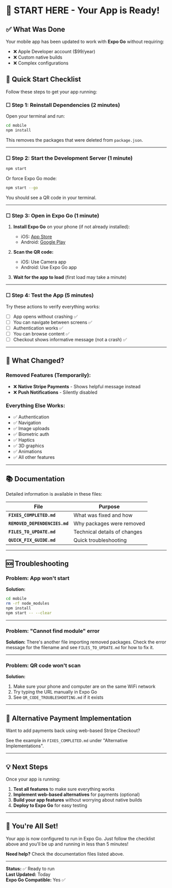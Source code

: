 # 🚀 START HERE - Your App is Ready!

## ✅ What Was Done

Your mobile app has been updated to work with **Expo Go** without requiring:
- ❌ Apple Developer account ($99/year)
- ❌ Custom native builds
- ❌ Complex configurations

## 📝 Quick Start Checklist

Follow these steps to get your app running:

### ☐ Step 1: Reinstall Dependencies (2 minutes)

Open your terminal and run:

```bash
cd mobile
npm install
```

This removes the packages that were deleted from `package.json`.

---

### ☐ Step 2: Start the Development Server (1 minute)

```bash
npm start
```

Or force Expo Go mode:

```bash
npm start --go
```

You should see a QR code in your terminal.

---

### ☐ Step 3: Open in Expo Go (1 minute)

1. **Install Expo Go** on your phone (if not already installed):
   - iOS: [App Store](https://apps.apple.com/app/expo-go/id982107779)
   - Android: [Google Play](https://play.google.com/store/apps/details?id=host.exp.exponent)

2. **Scan the QR code:**
   - iOS: Use Camera app
   - Android: Use Expo Go app

3. **Wait for the app to load** (first load may take a minute)

---

### ☐ Step 4: Test the App (5 minutes)

Try these actions to verify everything works:

- [ ] App opens without crashing ✅
- [ ] You can navigate between screens ✅
- [ ] Authentication works ✅
- [ ] You can browse content ✅
- [ ] Checkout shows informative message (not a crash) ✅

---

## 🎯 What Changed?

### Removed Features (Temporarily):
- ❌ **Native Stripe Payments** - Shows helpful message instead
- ❌ **Push Notifications** - Silently disabled

### Everything Else Works:
- ✅ Authentication
- ✅ Navigation
- ✅ Image uploads
- ✅ Biometric auth
- ✅ Haptics
- ✅ 3D graphics
- ✅ Animations
- ✅ All other features

---

## 📚 Documentation

Detailed information is available in these files:

| File | Purpose |
|------|---------|
| **`FIXES_COMPLETED.md`** | What was fixed and how |
| **`REMOVED_DEPENDENCIES.md`** | Why packages were removed |
| **`FILES_TO_UPDATE.md`** | Technical details of changes |
| **`QUICK_FIX_GUIDE.md`** | Quick troubleshooting |

---

## 🆘 Troubleshooting

### Problem: App won't start

**Solution:**
```bash
cd mobile
rm -rf node_modules
npm install
npm start -- --clear
```

---

### Problem: "Cannot find module" error

**Solution:** There's another file importing removed packages. Check the error message for the filename and see `FILES_TO_UPDATE.md` for how to fix it.

---

### Problem: QR code won't scan

**Solution:** 
1. Make sure your phone and computer are on the same WiFi network
2. Try typing the URL manually in Expo Go
3. See `QR_CODE_TROUBLESHOOTING.md` if it exists

---

## 🔄 Alternative Payment Implementation

Want to add payments back using web-based Stripe Checkout?

See the example in `FIXES_COMPLETED.md` under "Alternative Implementations".

---

## 💡 Next Steps

Once your app is running:

1. **Test all features** to make sure everything works
2. **Implement web-based alternatives** for payments (optional)
3. **Build your app features** without worrying about native builds
4. **Deploy to Expo Go** for easy testing

---

## 🎉 You're All Set!

Your app is now configured to run in Expo Go. Just follow the checklist above and you'll be up and running in less than 5 minutes!

**Need help?** Check the documentation files listed above.

---

**Status:** ✅ Ready to run  
**Last Updated:** Today  
**Expo Go Compatible:** Yes ✅


